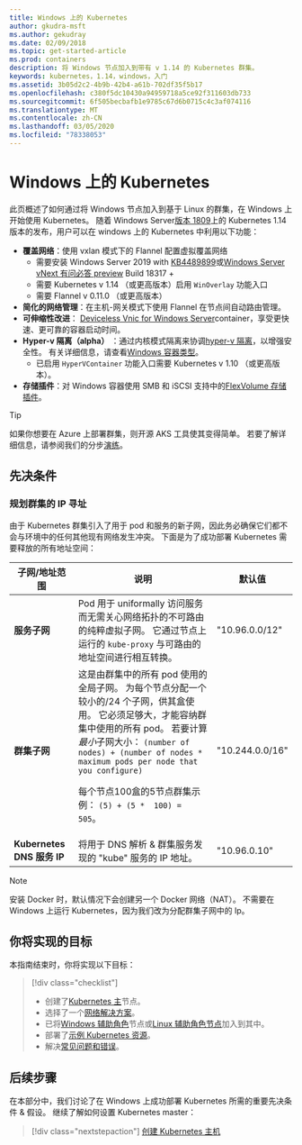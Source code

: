 ```yaml
---
title: Windows 上的 Kubernetes
author: gkudra-msft
ms.author: gekudray
ms.date: 02/09/2018
ms.topic: get-started-article
ms.prod: containers
description: 将 Windows 节点加入到带有 v 1.14 的 Kubernetes 群集。
keywords: kubernetes，1.14，windows，入门
ms.assetid: 3b05d2c2-4b9b-42b4-a61b-702df35f5b17
ms.openlocfilehash: c380f5dc10430a94959718a5ce92f311603db733
ms.sourcegitcommit: 6f505becbafb1e9785c67d6b0715c4c3af074116
ms.translationtype: MT
ms.contentlocale: zh-CN
ms.lasthandoff: 03/05/2020
ms.locfileid: "78338053"
---
```

# <a name="kubernetes-on-windows"></a>Windows 上的 Kubernetes

此页概述了如何通过将 Windows 节点加入到基于 Linux 的群集，在 Windows 上开始使用 Kubernetes。 随着 Windows Server[版本 1809](https://docs.microsoft.com/windows-server/get-started/whats-new-in-windows-server-1809#container-networking-with-kubernetes)上的 Kubernetes 1.14 版本的发布，用户可以在 windows 上的 Kubernetes 中利用以下功能：

- **覆盖网络**：使用 vxlan 模式下的 Flannel 配置虚拟覆盖网络
    - 需要安装 Windows Server 2019 with [KB4489899](https://support.microsoft.com/help/4489899)或[Windows Server vNext 有问必答 preview](https://blogs.windows.com/windowsexperience/tag/windows-insider-program/) Build 18317 +
    - 需要 Kubernetes v 1.14 （或更高版本）启用 `WinOverlay` 功能入口
    - 需要 Flannel v 0.11.0 （或更高版本）
- **简化的网络管理**：在主机-网关模式下使用 Flannel 在节点间自动路由管理。
- **可伸缩性改进**： [Deviceless Vnic for Windows Server](https://techcommunity.microsoft.com/t5/Networking-Blog/Network-start-up-and-performance-improvements-in-Windows-10/ba-p/339716)container，享受更快速、更可靠的容器启动时间。
- **Hyper-v 隔离（alpha）** ：通过内核模式隔离来协调[hyper-v 隔离](https://kubernetes.io/docs/getting-started-guides/windows/#hyper-v-containers)，以增强安全性。 有关详细信息，请查看[Windows 容器类型](https://docs.microsoft.com/virtualization/windowscontainers/about/#windows-container-types)。
    - 已启用 `HyperVContainer` 功能入口需要 Kubernetes v 1.10 （或更高版本）。
- **存储插件**：对 Windows 容器使用 SMB 和 iSCSI 支持中的[FlexVolume 存储插件](https://github.com/Microsoft/K8s-Storage-Plugins)。

>[!TIP]
>如果你想要在 Azure 上部署群集，则开源 AKS 工具使其变得简单。 若要了解详细信息，请参阅我们的分步[演练](https://github.com/Azure/aks-engine/blob/master/docs/topics/windows.md)。

## <a name="prerequisites"></a>先决条件

### <a name="plan-ip-addressing-for-your-cluster"></a>规划群集的 IP 寻址

<a name="definitions"></a>由于 Kubernetes 群集引入了用于 pod 和服务的新子网，因此务必确保它们都不会与环境中的任何其他现有网络发生冲突。 下面是为了成功部署 Kubernetes 需要释放的所有地址空间：

| 子网/地址范围 | 说明 | 默认值 |
| --------- | ------------- | ------------- |
| <a name="service-subnet-def"></a>**服务子网** | Pod 用于 uniformally 访问服务而无需关心网络拓扑的不可路由的纯粹虚拟子网。 它通过节点上运行的 `kube-proxy` 与可路由的地址空间进行相互转换。 | "10.96.0.0/12" |
| <a name="cluster-subnet-def"></a>**群集子网** |  这是由群集中的所有 pod 使用的全局子网。 为每个节点分配一个较小的/24 个子网，供其盒使用。 它必须足够大，才能容纳群集中使用的所有 pod。 若要计算*最小*子网大小： `(number of nodes) + (number of nodes * maximum pods per node that you configure)` <p/>每个节点100盒的5节点群集示例： `(5) + (5 *  100) = 505`。  | "10.244.0.0/16" |
| **Kubernetes DNS 服务 IP** | 将用于 DNS 解析 & 群集服务发现的 "kube" 服务的 IP 地址。 | "10.96.0.10" |

> [!NOTE]
> 安装 Docker 时，默认情况下会创建另一个 Docker 网络（NAT）。 不需要在 Windows 上运行 Kubernetes，因为我们改为分配群集子网中的 Ip。

## <a name="what-you-will-accomplish"></a>你将实现的目标

本指南结束时，你将实现以下目标：

> [!div class="checklist"]
> * 创建了[Kubernetes 主](./creating-a-linux-master.md)节点。  
> * 选择了一个[网络解决方案](./network-topologies.md)。  
> * 已将[Windows 辅助角色](./joining-windows-workers.md)节点或[Linux 辅助角色节点](./joining-linux-workers.md)加入到其中。  
> * 部署了[示例 Kubernetes 资源](./deploying-resources.md)。  
> * 解决[常见问题和错误](./common-problems.md)。

## <a name="next-steps"></a>后续步骤

在本部分中，我们讨论了在 Windows 上成功部署 Kubernetes 所需的重要先决条件 & 假设。 继续了解如何设置 Kubernetes master：

>[!div class="nextstepaction"]
>[创建 Kubernetes 主机](./creating-a-linux-master.md)